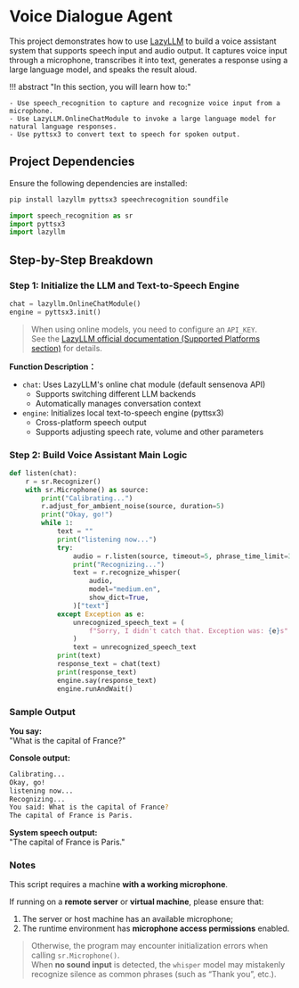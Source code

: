 # Voice Dialogue Agent

This project demonstrates how to use [LazyLLM](https://github.com/LazyAGI/LazyLLM) to build a voice assistant system that supports speech input and audio output. It captures voice input through a microphone, transcribes it into text, generates a response using a large language model, and speaks the result aloud.

!!! abstract "In this section, you will learn how to:"

    - Use speech_recognition to capture and recognize voice input from a microphone.
    - Use LazyLLM.OnlineChatModule to invoke a large language model for natural language responses.
    - Use pyttsx3 to convert text to speech for spoken output.

## Project Dependencies

Ensure the following dependencies are installed:

```bash
pip install lazyllm pyttsx3 speechrecognition soundfile
```

```python
import speech_recognition as sr
import pyttsx3
import lazyllm
```

## Step-by-Step Breakdown

### Step 1: Initialize the LLM and Text-to-Speech Engine

```python
chat = lazyllm.OnlineChatModule()
engine = pyttsx3.init()
```

> When using online models, you need to configure an `API_KEY`.  
> See the [LazyLLM official documentation (Supported Platforms section)](https://docs.lazyllm.ai/en/stable/#supported-platforms) for details.

**Function Description：**

- `chat`: Uses LazyLLM's online chat module (default sensenova API)
    - Supports switching different LLM backends
    - Automatically manages conversation context
- `engine`: Initializes local text-to-speech engine (pyttsx3)
    - Cross-platform speech output
    - Supports adjusting speech rate, volume and other parameters

### Step 2: Build Voice Assistant Main Logic

``` python
def listen(chat):
    r = sr.Recognizer()
    with sr.Microphone() as source:
        print("Calibrating...")
        r.adjust_for_ambient_noise(source, duration=5)
        print("Okay, go!")
        while 1:
            text = ""
            print("listening now...")
            try:
                audio = r.listen(source, timeout=5, phrase_time_limit=30)
                print("Recognizing...")
                text = r.recognize_whisper(
                    audio,
                    model="medium.en",
                    show_dict=True,
                )["text"]
            except Exception as e:
                unrecognized_speech_text = (
                    f"Sorry, I didn't catch that. Exception was: {e}s"
                )
                text = unrecognized_speech_text
            print(text)
            response_text = chat(text)
            print(response_text)
            engine.say(response_text)
            engine.runAndWait()
```

### Sample Output

**You say:**  
"What is the capital of France?"

**Console output:**

```bash
Calibrating...
Okay, go!
listening now...
Recognizing...
You said: What is the capital of France?
The capital of France is Paris.
```

**System speech output:**  
"The capital of France is Paris."

### Notes

This script requires a machine **with a working microphone**.

If running on a **remote server** or **virtual machine**, please ensure that:

1. The server or host machine has an available microphone;  
2. The runtime environment has **microphone access permissions** enabled.

> Otherwise, the program may encounter initialization errors when calling `sr.Microphone()`.  
> When **no sound input** is detected, the `whisper` model may mistakenly recognize silence as common phrases (such as “Thank you”, etc.).
